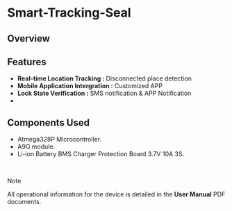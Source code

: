 # Smart-Tracking-Seal

## Overview

## Features
- **Real-time Location Tracking :** Disconnected place detection
- **Mobile Application Intergration :** Customized APP
- **Lock State Verification :** SMS notification & APP Notification
- 
## Components Used

- Atmega328P Microcontroller.
- A9G module.
- Li-ion Battery BMS Charger Protection Board 3.7V 10A 3S.


<br />

> [!NOTE]
> All operational information for the device is detailed in the **User Manual** PDF documents.

